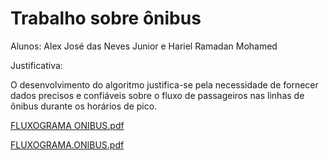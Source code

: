 # Trabalho sobre ônibus
Alunos: Alex José das Neves Junior e Hariel Ramadan Mohamed

Justificativa: 

O desenvolvimento do algoritmo justifica-se pela necessidade de fornecer dados precisos e confiáveis sobre o fluxo de passageiros nas linhas de ônibus durante os horários de pico.

[FLUXOGRAMA ONIBUS.pdf](https://github.com/user-attachments/files/21946162/FLUXOGRAMA.ONIBUS.pdf)

[FLUXOGRAMA.ONIBUS.pdf](https://github.com/user-attachments/files/21946377/FLUXOGRAMA.ONIBUS.pdf)
